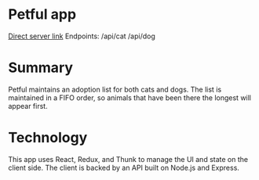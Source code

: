 
# Petful app

[Direct server link](https://petful-server.now.sh)
Endpoints:
/api/cat
/api/dog

# Summary

Petful maintains an adoption list for both cats and dogs. The list is maintained in a FIFO order, so animals that have been there the longest will appear first.

# Technology
This app uses React, Redux, and Thunk to manage the UI and state on the client side. The client is backed by an API built on Node.js and Express.
